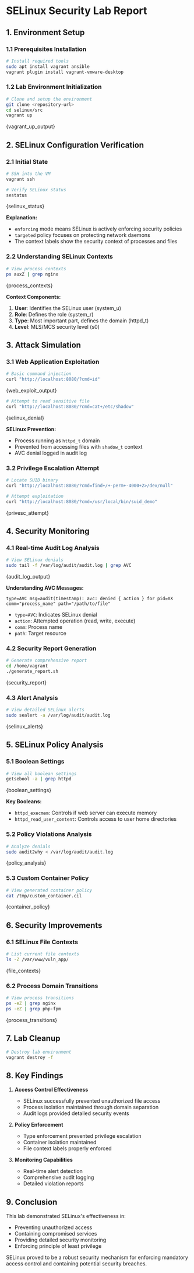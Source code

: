 # SELinux Security Lab Report

## 1. Environment Setup

### 1.1 Prerequisites Installation
```bash
# Install required tools
sudo apt install vagrant ansible
vagrant plugin install vagrant-vmware-desktop
```

### 1.2 Lab Environment Initialization
```bash
# Clone and setup the environment
git clone <repository-url>
cd selinux/src
vagrant up
```

{vagrant_up_output}

## 2. SELinux Configuration Verification

### 2.1 Initial State
```bash
# SSH into the VM
vagrant ssh

# Verify SELinux status
sestatus
```

{selinux_status}

**Explanation:**
- `enforcing` mode means SELinux is actively enforcing security policies
- `targeted` policy focuses on protecting network daemons
- The context labels show the security context of processes and files

### 2.2 Understanding SELinux Contexts
```bash
# View process contexts
ps auxZ | grep nginx
```

{process_contexts}

**Context Components:**
1. **User**: Identifies the SELinux user (system_u)
2. **Role**: Defines the role (system_r)
3. **Type**: Most important part, defines the domain (httpd_t)
4. **Level**: MLS/MCS security level (s0)

## 3. Attack Simulation

### 3.1 Web Application Exploitation
```bash
# Basic command injection
curl "http://localhost:8080/?cmd=id"
```

{web_exploit_output}

```bash
# Attempt to read sensitive file
curl "http://localhost:8080/?cmd=cat+/etc/shadow"
```

{selinux_denial}

**SELinux Prevention:**
- Process running as `httpd_t` domain
- Prevented from accessing files with `shadow_t` context
- AVC denial logged in audit log

### 3.2 Privilege Escalation Attempt
```bash
# Locate SUID binary
curl "http://localhost:8080/?cmd=find+/+-perm+-4000+2>/dev/null"

# Attempt exploitation
curl "http://localhost:8080/?cmd=/usr/local/bin/suid_demo"
```

{privesc_attempt}

## 4. Security Monitoring

### 4.1 Real-time Audit Log Analysis
```bash
# View SELinux denials
sudo tail -f /var/log/audit/audit.log | grep AVC
```

{audit_log_output}

**Understanding AVC Messages:**
```
type=AVC msg=audit(timestamp): avc: denied { action } for pid=XX 
comm="process_name" path="/path/to/file"
```
- `type=AVC`: Indicates SELinux denial
- `action`: Attempted operation (read, write, execute)
- `comm`: Process name
- `path`: Target resource

### 4.2 Security Report Generation
```bash
# Generate comprehensive report
cd /home/vagrant
./generate_report.sh
```

{security_report}

### 4.3 Alert Analysis
```bash
# View detailed SELinux alerts
sudo sealert -a /var/log/audit/audit.log
```

{selinux_alerts}

## 5. SELinux Policy Analysis

### 5.1 Boolean Settings
```bash
# View all boolean settings
getsebool -a | grep httpd
```

{boolean_settings}

**Key Booleans:**
- `httpd_execmem`: Controls if web server can execute memory
- `httpd_read_user_content`: Controls access to user home directories

### 5.2 Policy Violations Analysis
```bash
# Analyze denials
sudo audit2why < /var/log/audit/audit.log
```

{policy_analysis}

### 5.3 Custom Container Policy
```bash
# View generated container policy
cat /tmp/custom_container.cil
```

{container_policy}

## 6. Security Improvements

### 6.1 SELinux File Contexts
```bash
# List current file contexts
ls -Z /var/www/vuln_app/
```

{file_contexts}

### 6.2 Process Domain Transitions
```bash
# View process transitions
ps -eZ | grep nginx
ps -eZ | grep php-fpm
```

{process_transitions}

## 7. Lab Cleanup
```bash
# Destroy lab environment
vagrant destroy -f
```

## 8. Key Findings

1. **Access Control Effectiveness**
   - SELinux successfully prevented unauthorized file access
   - Process isolation maintained through domain separation
   - Audit logs provided detailed security events

2. **Policy Enforcement**
   - Type enforcement prevented privilege escalation
   - Container isolation maintained
   - File context labels properly enforced

3. **Monitoring Capabilities**
   - Real-time alert detection
   - Comprehensive audit logging
   - Detailed violation reports

## 9. Conclusion

This lab demonstrated SELinux's effectiveness in:
- Preventing unauthorized access
- Containing compromised services
- Providing detailed security monitoring
- Enforcing principle of least privilege

SELinux proved to be a robust security mechanism for enforcing mandatory access control and containing potential security breaches.
